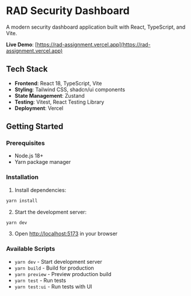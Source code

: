 # RAD Security Dashboard

A modern security dashboard application built with React, TypeScript, and Vite.

**Live Demo**: [https://rad-assignment.vercel.app](https://rad-assignment.vercel.app)

## Tech Stack

- **Frontend**: React 18, TypeScript, Vite
- **Styling**: Tailwind CSS, shadcn/ui components
- **State Management**: Zustand
- **Testing**: Vitest, React Testing Library
- **Deployment**: Vercel

## Getting Started

### Prerequisites

- Node.js 18+ 
- Yarn package manager

### Installation

1. Install dependencies:
```bash
yarn install
```

2. Start the development server:
```bash
yarn dev
```

3. Open [http://localhost:5173](http://localhost:5173) in your browser

### Available Scripts

- `yarn dev` - Start development server
- `yarn build` - Build for production
- `yarn preview` - Preview production build
- `yarn test` - Run tests
- `yarn test:ui` - Run tests with UI

